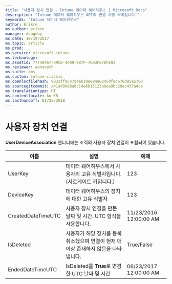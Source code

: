 ```yaml
---
title: "사용자 장치 연결 - Intune 데이터 웨어하우스 | Microsoft Docs"
description: "Intune 데이터 웨어하우스 API의 변경 사항 목록입니다."
keywords: "Intune 데이터 웨어하우스"
author: Erikre
ms.author: erikre
manager: dougeby
ms.date: 10/19/2017
ms.topic: article
ms.prod: 
ms.service: microsoft-intune
ms.technology: 
ms.assetid: 777484A7-09CE-4409-987F-76B3F87DFE93
ms.reviewer: aanavath
ms.suite: ems
ms.custom: intune-classic
ms.openlocfilehash: 9032ffa547daeb19e694a0245dfec676d85a5793
ms.sourcegitcommit: a41ad9988a8c14e6b15123a9ea9bc29ac437a4ce
ms.translationtype: HT
ms.contentlocale: ko-KR
ms.lasthandoff: 01/25/2018
---
```

# <a name="user-device-association"></a>사용자 장치 연결

**UserDeviceAssociation** 엔터티에는 조직의 사용자 장치 연결이 포함되어 있습니다.

| 이름               | 설명                                                                                      | 예제                |
|--------------------|--------------------------------------------------------------------------------------------------|------------------------|
| UserKey            | 데이터 웨어하우스에서 사용자의 고유 식별자입니다. (서로게이트 키입니다.)                              | 123                    |
| DeviceKey          | 데이터 웨어하우스의 장치에 대한 고유 식별자                                            | 123                    |
| CreatedDateTimeUTC | 사용자 장치 연결을 만든 날짜 및 시간. UTC 형식을 사용합니다.                                | 11/23/2016 12:00:00 AM |
| IsDeleted          | 사용자가 해당 장치를 등록 취소했으며 연결이 현재 더 이상 존재하지 않음을 나타냅니다. | True/False             |
| EndedDateTimeUTC   | IsDeleted를 **True**로 변경한 UTC 날짜 및 시간                                              | 06/23/2017 12:00:00 AM |

